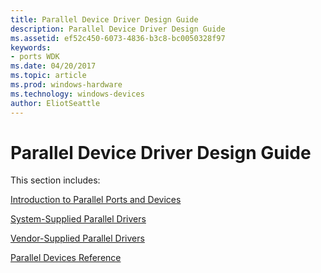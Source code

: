 ```yaml
---
title: Parallel Device Driver Design Guide
description: Parallel Device Driver Design Guide
ms.assetid: ef52c450-6073-4836-b3c8-bc0050328f97
keywords:
- ports WDK
ms.date: 04/20/2017
ms.topic: article
ms.prod: windows-hardware
ms.technology: windows-devices
author: EliotSeattle
---
```


# Parallel Device Driver Design Guide

This section includes:

[Introduction to Parallel Ports and Devices](introduction-to-parallel-ports-and-devices.md)

[System-Supplied Parallel Drivers](system-supplied-parallel-drivers.md)

[Vendor-Supplied Parallel Drivers](vendor-supplied-parallel-drivers.md)

[Parallel Devices Reference](https://docs.microsoft.com/windows-hardware/drivers/ddi/index)
